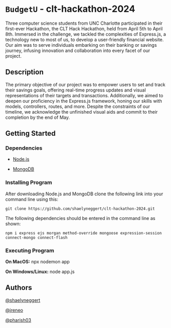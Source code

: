 # `BudgetU` - clt-hackathon-2024 

Three computer science students from UNC Charlotte participated in their first-ever Hackathon, the CLT Hack Hackathon, held from April 5th to April 8th. Immersed in the challenge, we tackled the complexities of Express.js, a technology new to most of us, to develop a user-friendly financial website. Our aim was to serve individuals embarking on their banking or savings journey, infusing innovation and collaboration into every facet of our project.

## Description

The primary objective of our project was to empower users to set and track their savings goals, offering real-time progress updates and visual representations of their targets and transactions. Additionally, we aimed to deepen our proficiency in the Express.js framework, honing our skills with models, controllers, routes, and more. Despite the constraints of our timeline, we acknowledge the unfinished visual aids and commit to their completion by the end of May.

## Getting Started

### Dependencies 
- [Node.js](https://nodejs.org/en/download)


- [MongoDB](https://www.mongodb.com/try/download/community)


### Installing Program
After downloading Node.js and MongoDB clone the following link into your command line using this: 


`git clone https://github.com/shaelyneggert/clt-hackathon-2024.git`


The following dependencies should be entered in the command line as shown: 


`npm i express ejs morgan method-override mongoose expression-session connect-mongo connect-flash`

### Executing Program
**On MacOS:** npx nodemon app


**On Windows/Linux:** node app.js

## Authors 
[@shaelyneggert](https://github.com/shaelyneggert)


[@jreneo](https://github.com/jreneo)


[@pharish03](https://github.com/pharish03)

